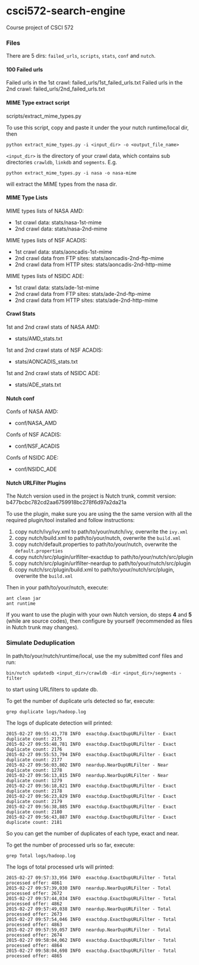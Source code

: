 # csci572-search-engine
Course project of CSCI 572

### Files
There are 5 dirs: ```failed_urls```, ```scripts```, ```stats```, ```conf``` and ```nutch```.

#### 100 Failed urls
Failed urls in the 1st crawl: failed_urls/1st_failed_urls.txt
Failed urls in the 2nd crawl: failed_urls/2nd_failed_urls.txt

#### MIME Type extract script
scripts/extract_mime_types.py

To use this script, copy and paste it under the your nutch runtime/local dir, then

```
python extract_mime_types.py -i <input_dir> -o <output_file_name>
```

```<input_dir>``` is the directory of your crawl data, which contains sub directories ```crawldb```, ```linkdb``` and ```segments```. E.g.

```
python extract_mime_types.py -i nasa -o nasa-mime
```

will extract the MIME types from the nasa dir.

#### MIME Type Lists
MIME types lists of NASA AMD:

- 1st crawl data: stats/nasa-1st-mime
- 2nd crawl data: stats/nasa-2nd-mime

MIME types lists of NSF ACADIS:

- 1st crawl data: stats/aoncadis-1st-mime
- 2nd crawl data from FTP sites: stats/aoncadis-2nd-ftp-mime
- 2nd crawl data from HTTP sites: stats/aoncadis-2nd-http-mime

MIME types lists of NSIDC ADE:

- 1st crawl data: stats/ade-1st-mime
- 2nd crawl data from FTP sites: stats/ade-2nd-ftp-mime
- 2nd crawl data from HTTP sites: stats/ade-2nd-http-mime

#### Crawl Stats
1st and 2nd crawl stats of NASA AMD:

- stats/AMD_stats.txt

1st and 2nd crawl stats of NSF ACADIS:

- stats/AONCADIS_stats.txt

1st and 2nd crawl stats of NSIDC ADE:

- stats/ADE_stats.txt


#### Nutch conf
Confs of NASA AMD:

- conf/NASA_AMD

Confs of NSF ACADIS:

- conf/NSF_ACADIS

Confs of NSIDC ADE:

- conf/NSIDC_ADE

#### Nutch URLFilter Plugins
The Nutch version used in the project is Nutch trunk, commit version: b477bcbc782cd2aa6759918bc278f6d97a2da21a

To use the plugin, make sure you are using the the same version with all the required plugin/tool installed and follow instructions:

1. copy nutch/ivy/ivy.xml to path/to/your/nutch/ivy, overwrite the ```ivy.xml```
2. copy nutch/build.xml to path/to/your/nutch, overwrite the ```build.xml```
3. copy nutch/default.properties to path/to/your/nutch, overwrite the ```default.properties```
4. copy nutch/src/plugin/urlfilter-exactdup to path/to/your/nutch/src/plugin
5. copy nutch/src/plugin/urlfilter-neardup to path/to/your/nutch/src/plugin
6. copy nutch/src/plugin/build.xml to path/to/your/nutch/src/plugin, overwrite the ```build.xml```

Then in your path/to/your/nutch, execute:

```
ant clean jar
ant runtime
```

If you want to use the plugin with your own Nutch version, do steps **4** and **5** (while are source codes), then configure by yourself (recommended as files in Nutch trunk may changes).

### Simulate Deduplication
In path/to/your/nutch/runtime/local, use the my submitted conf files and run:

```
bin/nutch updatedb <input_dir>/crawldb -dir <input_dir>/segments -filter
```

to start using URLfilters to update db.

To get the number of duplicate urls detected so far, execute:

```
grep duplicate logs/hadoop.log
```

The logs of duplicate detection will printed:

    2015-02-27 09:55:43,778 INFO  exactdup.ExactDupURLFilter - Exact duplicate count: 2175
    2015-02-27 09:55:48,781 INFO  exactdup.ExactDupURLFilter - Exact duplicate count: 2176
    2015-02-27 09:55:53,794 INFO  exactdup.ExactDupURLFilter - Exact duplicate count: 2177
    2015-02-27 09:56:03,802 INFO  neardup.NearDupURLFilter - Near duplicate count: 1278
    2015-02-27 09:56:13,815 INFO  neardup.NearDupURLFilter - Near duplicate count: 1279
    2015-02-27 09:56:18,821 INFO  exactdup.ExactDupURLFilter - Exact duplicate count: 2178
    2015-02-27 09:56:23,829 INFO  exactdup.ExactDupURLFilter - Exact duplicate count: 2179
    2015-02-27 09:56:38,885 INFO  exactdup.ExactDupURLFilter - Exact duplicate count: 2180
    2015-02-27 09:56:43,887 INFO  exactdup.ExactDupURLFilter - Exact duplicate count: 2181


So you can get the number of duplicates of each type, exact and near.

To get the number of processed urls so far, execute:

```
grep Total logs/hadoop.log
```

The logs of total processed urls will printed:

    2015-02-27 09:57:33,956 INFO  exactdup.ExactDupURLFilter - Total processed offer: 4861
    2015-02-27 09:57:39,030 INFO  neardup.NearDupURLFilter - Total processed offer: 2672
    2015-02-27 09:57:44,034 INFO  exactdup.ExactDupURLFilter - Total processed offer: 4862
    2015-02-27 09:57:49,038 INFO  neardup.NearDupURLFilter - Total processed offer: 2673
    2015-02-27 09:57:54,046 INFO  exactdup.ExactDupURLFilter - Total processed offer: 4863
    2015-02-27 09:57:59,057 INFO  neardup.NearDupURLFilter - Total processed offer: 2674
    2015-02-27 09:58:04,062 INFO  exactdup.ExactDupURLFilter - Total processed offer: 4864
    2015-02-27 09:58:04,698 INFO  exactdup.ExactDupURLFilter - Total processed offer: 4865
